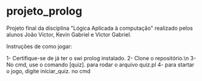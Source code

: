 # projeto_prolog

Projeto final da disciplina "Lógica Aplicada à computação" realizado pelos alunos João Victor, Kevin Gabriel e Victor Gabriel.

Instruções de como jogar:

1- Certifique-se de já ter o swi prolog instalado.
2- Clone o repositório.\n
3- No cmd, use o comando [quiz]. para rodar o arquivo quiz.pl
4- para startar o jogo, digite iniciar_quiz. no cmd
